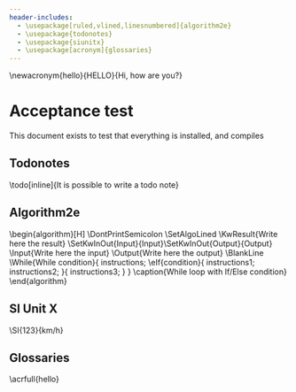 ```yaml
---
header-includes:
  - \usepackage[ruled,vlined,linesnumbered]{algorithm2e}
  - \usepackage{todonotes}
  - \usepackage{siunitx}
  - \usepackage[acronym]{glossaries}
---
```

\newacronym{hello}{HELLO}{Hi, how are you?}
# Acceptance test
This document exists to test that everything is installed, and compiles


## Todonotes
\todo[inline]{It is possible to write a todo note}

## Algorithm2e
\begin{algorithm}[H]
\DontPrintSemicolon
\SetAlgoLined
\KwResult{Write here the result}
\SetKwInOut{Input}{Input}\SetKwInOut{Output}{Output}
\Input{Write here the input}
\Output{Write here the output}
\BlankLine
\While{While condition}{
    instructions\;
    \eIf{condition}{
        instructions1\;
        instructions2\;
    }{
        instructions3\;
    }
}
\caption{While loop with If/Else condition}
\end{algorithm} 

## SI Unit X

\SI{123}{km/h}


## Glossaries
\acrfull{hello}
